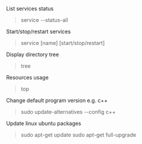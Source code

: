 
List services status
> service --status-all

Start/stop/restart services
> service [name] [start/stop/restart]

Display directory tree
> tree

Resources usage
> top

Change default program version e.g. c++
> sudo update-alternatives --config c++

Update linux ubuntu packages
> sudo apt-get update
> sudo apt-get full-upgrade
